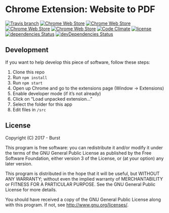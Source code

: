 Chrome Extension: Website to PDF
================================

[![Travis branch](https://img.shields.io/travis/burst-digital/website-to-pdf/master.svg)](https://travis-ci.org/burst-digital/website-to-pdf)
[![Chrome Web Store](https://img.shields.io/chrome-web-store/d/mgamfighbfghbljpbmeapmlhgagbfpbm.svg)]()
[![Chrome Web Store](https://img.shields.io/chrome-web-store/v/mgamfighbfghbljpbmeapmlhgagbfpbm.svg?label=%20)]()
[![Chrome Web Store](https://img.shields.io/chrome-web-store/rating/mgamfighbfghbljpbmeapmlhgagbfpbm.svg?label=%20)]()
[![Chrome Web Store](https://img.shields.io/chrome-web-store/price/mgamfighbfghbljpbmeapmlhgagbfpbm.svg?label=%20)]()
[![Code Climate](https://img.shields.io/codeclimate/github/burst-digital/website-to-pdf.svg)]()
[![license](https://img.shields.io/github/license/burst-digital/website-to-pdf.svg)]()
[![dependencies Status](https://david-dm.org/burst-digital/website-to-pdf/status.svg)](https://david-dm.org/burst-digital/website-to-pdf)
[![devDependencies Status](https://david-dm.org/burst-digital/website-to-pdf/dev-status.svg)](https://david-dm.org/burst-digital/website-to-pdf?type=dev)

## Development

If you want to help develop this piece of software, follow these steps:

1. Clone this repo
2. Run `npm install`
3. Run `npm start`
4. Open up Chrome and go to the extensions page (Window → Extensions)
5. Enable developer mode (if it’s not already)
6. Click on “Load unpacked extension…”
7. Select the folder for this app
8. Edit files in `/src`

## License
Copyright (C) 2017 - Burst

This program is free software: you can redistribute it and/or modify
it under the terms of the GNU General Public License as published by
the Free Software Foundation, either version 3 of the License, or
(at your option) any later version.

This program is distributed in the hope that it will be useful,
but WITHOUT ANY WARRANTY; without even the implied warranty of
MERCHANTABILITY or FITNESS FOR A PARTICULAR PURPOSE.  See the
GNU General Public License for more details.

You should have received a copy of the GNU General Public License
along with this program.  If not, see <http://www.gnu.org/licenses/>.

[chromestore-url]: https://chrome.google.com/webstore/detail/bloomberg/mgamfighbfghbljpbmeapmlhgagbfpbm
